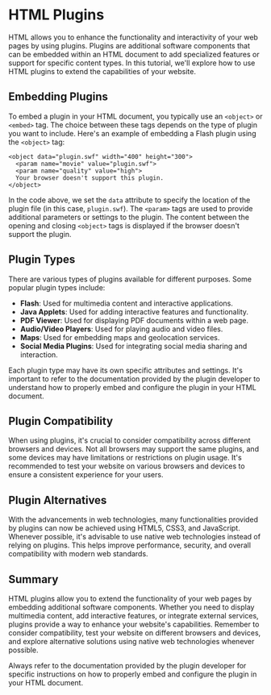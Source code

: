 
# HTML Plugins

HTML allows you to enhance the functionality and interactivity of your web pages by using plugins. Plugins are additional software components that can be embedded within an HTML document to add specialized features or support for specific content types. In this tutorial, we'll explore how to use HTML plugins to extend the capabilities of your website.

## Embedding Plugins

To embed a plugin in your HTML document, you typically use an `<object>` or `<embed>` tag. The choice between these tags depends on the type of plugin you want to include. Here's an example of embedding a Flash plugin using the `<object>` tag:

```[html
<object data="plugin.swf" width="400" height="300">
  <param name="movie" value="plugin.swf">
  <param name="quality" value="high">
  Your browser doesn't support this plugin.
</object>
```

In the code above, we set the `data` attribute to specify the location of the plugin file (in this case, `plugin.swf`). The `<param>` tags are used to provide additional parameters or settings to the plugin. The content between the opening and closing `<object>` tags is displayed if the browser doesn't support the plugin.

## Plugin Types

There are various types of plugins available for different purposes. Some popular plugin types include:

- **Flash**: Used for multimedia content and interactive applications.
- **Java Applets**: Used for adding interactive features and functionality.
- **PDF Viewer**: Used for displaying PDF documents within a web page.
- **Audio/Video Players**: Used for playing audio and video files.
- **Maps**: Used for embedding maps and geolocation services.
- **Social Media Plugins**: Used for integrating social media sharing and interaction.

Each plugin type may have its own specific attributes and settings. It's important to refer to the documentation provided by the plugin developer to understand how to properly embed and configure the plugin in your HTML document.

## Plugin Compatibility

When using plugins, it's crucial to consider compatibility across different browsers and devices. Not all browsers may support the same plugins, and some devices may have limitations or restrictions on plugin usage. It's recommended to test your website on various browsers and devices to ensure a consistent experience for your users.

## Plugin Alternatives

With the advancements in web technologies, many functionalities provided by plugins can now be achieved using HTML5, CSS3, and JavaScript. Whenever possible, it's advisable to use native web technologies instead of relying on plugins. This helps improve performance, security, and overall compatibility with modern web standards.

## Summary

HTML plugins allow you to extend the functionality of your web pages by embedding additional software components. Whether you need to display multimedia content, add interactive features, or integrate external services, plugins provide a way to enhance your website's capabilities. Remember to consider compatibility, test your website on different browsers and devices, and explore alternative solutions using native web technologies whenever possible.

Always refer to the documentation provided by the plugin developer for specific instructions on how to properly embed and configure the plugin in your HTML document.
